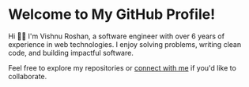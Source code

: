 # Welcome to My GitHub Profile!

Hi 👋👋
I'm Vishnu Roshan, a software engineer with over 6 years of experience in web technologies. I enjoy solving problems, writing clean code, and building impactful software.

Feel free to explore my repositories or [connect with me](mailto:vishnuroshan4@gmail.com) if you'd like to collaborate.